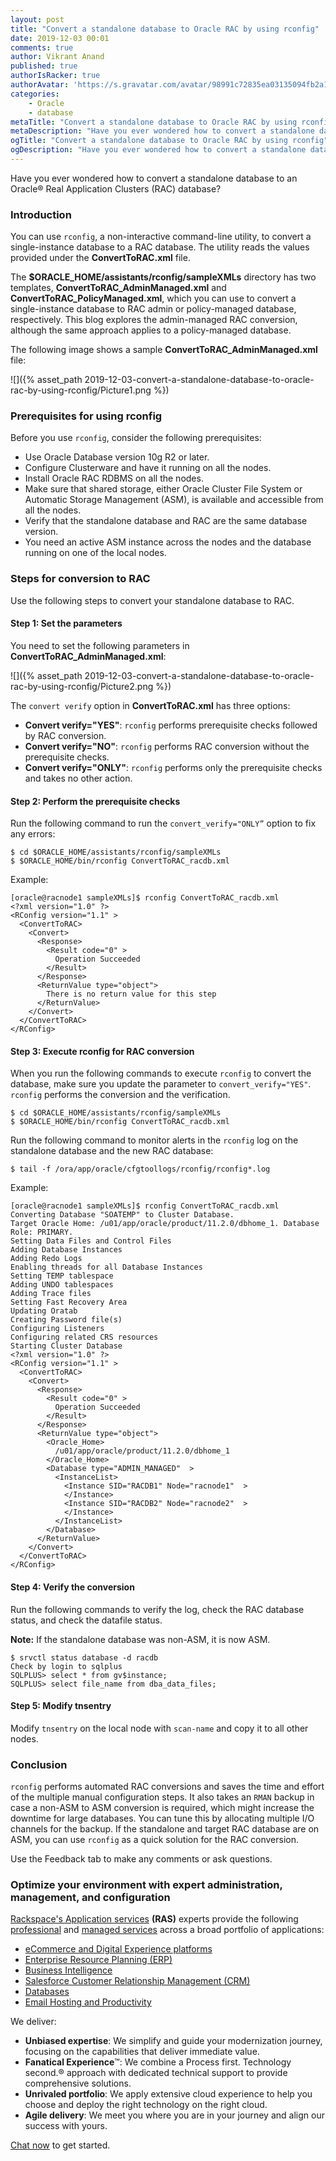 ```yaml
---
layout: post
title: "Convert a standalone database to Oracle RAC by using rconfig"
date: 2019-12-03 00:01
comments: true
author: Vikrant Anand
published: true
authorIsRacker: true
authorAvatar: 'https://s.gravatar.com/avatar/98991c72835ea03135094fb2a1b6e3c0?s=80'
categories:
    - Oracle
    - database
metaTitle: "Convert a standalone database to Oracle RAC by using rconfig"
metaDescription: "Have you ever wondered how to convert a standalone database to an Oracle&reg; Real Application Clusters (RAC) database?"
ogTitle: "Convert a standalone database to Oracle RAC by using rconfig"
ogDescription: "Have you ever wondered how to convert a standalone database to an Oracle&reg; Real Application Clusters (RAC) database?"
---
```


Have you ever wondered how to convert a standalone database to an Oracle&reg;
Real Application Clusters (RAC) database?

<!-- more -->

### Introduction

You can use `rconfig`, a non-interactive command-line utility, to convert a
single-instance database to a RAC database. The
utility reads the values provided under the **ConvertToRAC.xml** file.

The **$ORACLE_HOME/assistants/rconfig/sampleXMLs** directory has two templates,
**ConvertToRAC\_AdminManaged.xml** and **ConvertToRAC\_PolicyManaged.xml**,
which you can use to convert a single-instance database to RAC admin or
policy-managed database, respectively. This blog explores the  admin-managed RAC
conversion, although the same approach applies to a policy-managed
database.

The following image shows a sample **ConvertToRAC_AdminManaged.xml** file:

![]({% asset_path 2019-12-03-convert-a-standalone-database-to-oracle-rac-by-using-rconfig/Picture1.png %})

### Prerequisites for using rconfig

Before you use `rconfig`, consider the following prerequisites:

-	Use Oracle Database version 10g R2 or later.
-	Configure Clusterware and have it running on all the nodes.
-	Install Oracle RAC RDBMS on all the nodes.
-	Make sure that shared storage, either Oracle Cluster File System or Automatic
   Storage Management (ASM), is available and accessible from all the nodes.
-	Verify that the standalone database and RAC are the same database version.
-	You need an active ASM instance across the nodes and the database running on
   one of the local nodes.

### Steps for conversion to RAC

Use the following steps to convert your standalone database to RAC.

#### Step 1:  Set the parameters

You need to set the following parameters in **ConvertToRAC_AdminManaged.xml**:

![]({% asset_path 2019-12-03-convert-a-standalone-database-to-oracle-rac-by-using-rconfig/Picture2.png %})

The `convert verify` option in **ConvertToRAC.xml** has three options:

-	**Convert verify="YES"**: `rconfig` performs prerequisite checks followed by
   RAC conversion.
-	**Convert verify="NO"**: `rconfig` performs RAC conversion without the
   prerequisite checks.
-	**Convert verify="ONLY"**: `rconfig` performs only the prerequisite checks and
   takes no other action.

#### Step 2: Perform the prerequisite checks

Run the following command to run the `convert_verify="ONLY”` option to fix any
errors:

    $ cd $ORACLE_HOME/assistants/rconfig/sampleXMLs
    $ $ORACLE_HOME/bin/rconfig ConvertToRAC_racdb.xml

Example:

    [oracle@racnode1 sampleXMLs]$ rconfig ConvertToRAC_racdb.xml
    <?xml version="1.0" ?>
    <RConfig version="1.1" >
      <ConvertToRAC>
        <Convert>
          <Response>
            <Result code="0" >
              Operation Succeeded
            </Result>
          </Response>
          <ReturnValue type="object">
            There is no return value for this step
          </ReturnValue>
        </Convert>
      </ConvertToRAC>
    </RConfig>

#### Step 3: Execute rconfig for RAC conversion

When you run the following commands to execute `rconfig` to convert the
database, make sure you update the parameter to `convert_verify="YES"`.
`rconfig` performs the conversion and the verification.

    $ cd $ORACLE_HOME/assistants/rconfig/sampleXMLs
    $ $ORACLE_HOME/bin/rconfig ConvertToRAC_racdb.xml

Run the following command to monitor alerts in the `rconfig` log on the
standalone database and the new RAC database:

    $ tail -f /ora/app/oracle/cfgtoollogs/rconfig/rconfig*.log

Example:

    [oracle@racnode1 sampleXMLs]$ rconfig ConvertToRAC_racdb.xml
    Converting Database "SOATEMP" to Cluster Database.
    Target Oracle Home: /u01/app/oracle/product/11.2.0/dbhome_1. Database Role: PRIMARY.
    Setting Data Files and Control Files
    Adding Database Instances
    Adding Redo Logs
    Enabling threads for all Database Instances
    Setting TEMP tablespace
    Adding UNDO tablespaces
    Adding Trace files
    Setting Fast Recovery Area
    Updating Oratab
    Creating Password file(s)
    Configuring Listeners
    Configuring related CRS resources
    Starting Cluster Database
    <?xml version="1.0" ?>
    <RConfig version="1.1" >
      <ConvertToRAC>
        <Convert>
          <Response>
            <Result code="0" >
              Operation Succeeded
            </Result>
          </Response>
          <ReturnValue type="object">
            <Oracle_Home>
              /u01/app/oracle/product/11.2.0/dbhome_1
            </Oracle_Home>
            <Database type="ADMIN_MANAGED"  >
              <InstanceList>
                <Instance SID="RACDB1" Node="racnode1"  >
                </Instance>
                <Instance SID="RACDB2" Node="racnode2"  >
                </Instance>
              </InstanceList>
            </Database>
          </ReturnValue>
        </Convert>
      </ConvertToRAC>
    </RConfig>

#### Step 4: Verify the conversion

Run the following commands to verify the log, check the RAC database status,
and check the datafile status.

**Note:** If the standalone database was non-ASM, it is now ASM.

    $ srvctl status database -d racdb
    Check by login to sqlplus
    SQLPLUS> select * from gv$instance;
    SQLPLUS> select file_name from dba_data_files;

#### Step 5: Modify tnsentry

Modify `tnsentry` on the local node with `scan-name` and copy it to all other
nodes.

### Conclusion

`rconfig` performs automated RAC conversions and saves the time and effort of
the multiple manual configuration steps. It also takes an `RMAN` backup in case
a non-ASM to ASM conversion is required, which might increase the downtime for
large databases. You can tune this by allocating multiple I/O channels for the
backup. If the standalone and target RAC database are on ASM, you can use
`rconfig` as a quick solution for the RAC conversion.

Use the Feedback tab to make any comments or ask questions.

### Optimize your environment with expert administration, management, and configuration

[Rackspace's Application services](https://www.rackspace.com/application-management/managed-services)
**(RAS)** experts provide the following [professional](https://www.rackspace.com/application-management/professional-services)
and
[managed services](https://www.rackspace.com/application-management/managed-services) across
a broad portfolio of applications:

- [eCommerce and Digital Experience platforms](https://www.rackspace.com/ecommerce-digital-experience)
- [Enterprise Resource Planning (ERP)](https://www.rackspace.com/erp)
- [Business Intelligence](https://www.rackspace.com/business-intelligence)
- [Salesforce Customer Relationship Management (CRM)](https://www.rackspace.com/salesforce-managed-services)
- [Databases](https://www.rackspace.com/dba-services)
- [Email Hosting and Productivity](https://www.rackspace.com/email-hosting)

We deliver:

- **Unbiased expertise**: We simplify and guide your modernization journey,
focusing on the capabilities that deliver immediate value.
- **Fanatical Experience**&trade;: We combine a Process first. Technology second.&reg;
approach with dedicated technical support to provide comprehensive solutions.
- **Unrivaled portfolio**: We apply extensive cloud experience to help you
choose and deploy the right technology on the right cloud.
- **Agile delivery**: We meet you where you are in your journey and align
our success with yours.

[Chat now](https://www.rackspace.com/#chat) to get started.
